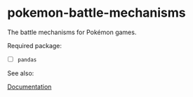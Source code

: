 # pokemon-battle-mechanisms

The battle mechanisms for Pokémon games.

Required package:

- [ ] `pandas`

See also:

[Documentation](https://github.com/kiphub/pokemon-battle-mechanism.wiki.git)